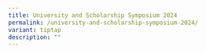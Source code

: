 ```yaml
---
title: University and Scholarship Symposium 2024
permalink: /university-and-scholarship-symposium-2024/
variant: tiptap
description: ""
---
```

